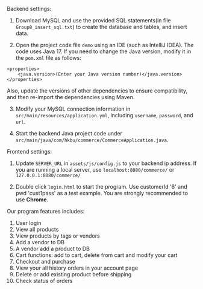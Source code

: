 Backend settings:
1. Download MySQL and use the provided SQL statements(in file `Group8_insert_sql.txt`) to create the database and tables, and insert data.

2. Open the project code file `demo` using an IDE (such as IntelliJ IDEA). The code uses Java 17. If you need to change the Java version, modify it in the `pom.xml` file as follows:
```
<properties>
    <java.version>(Enter your Java version number)</java.version>
</properties>
```
Also, update the versions of other dependencies to ensure compatibility, and then re-import the dependencies using Maven.

3. Modify your MySQL connection information in `src/main/resources/application.yml`, including `username`, `password`, and `url`.

4. Start the backend Java project code under `src/main/java/com/hkbu/commerce/CommerceApplication.java`.

Frontend settings:
1. Update `SERVER_URL` in `assets/js/config.js` to your backend ip address. If you are running a 
    local server, use `localhost:8080/commerce/` or `127.0.0.1:8080/commerce/`

2. Double click `login.html` to start the program. Use customerId '6' and pwd 'cust1pass' as a test
    example. You are strongly recommended to use **Chrome**.

Our program features includes:
1. User login 
2. View all products
3. View products by tags or vendors
4. Add a vendor to DB
5. A vendor add a product to DB
6. Cart functions: add to cart, delete from cart and modify your cart
7. Checkout and purchase
8. View your all history orders in your account page
9. Delete or add existing product before shipping
10. Check status of orders
